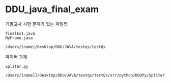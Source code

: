 # DDU_java_final_exam

기말고사 시험 문제가 있는 파일명

    finalEx1.java
    MyFrame.java

    /Users/[name]/Desktop/DDU/JAVA/testqs/testQs

파이써 과제

    Spliter.py

    /Users/[name]]/Desktop/DDU/JAVA/testqs/testQs/src/python/DDUPy/Spliter.py